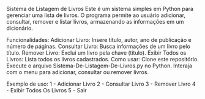 Sistema de Listagem de Livros
Este é um sistema simples em Python para gerenciar uma lista de livros. O programa permite ao usuário adicionar, consultar, remover e listar livros, armazenando as informações em um dicionário.

Funcionalidades:
Adicionar Livro: Insere título, autor, ano de publicação e número de páginas.
Consultar Livro: Busca informações de um livro pelo título.
Remover Livro: Exclui um livro pela chave (título).
Exibir Todos os Livros: Lista todos os livros cadastrados.
Como usar:
Clone este repositório.
Execute o arquivo Sistema-De-Listagem-De-Livros.py no Python.
Interaja com o menu para adicionar, consultar ou remover livros.

Exemplo de uso:
1 - Adicionar Livro
2 - Consultar Livro
3 - Remover Livro
4 - Exibir Todos Os Livros
5 - Sair
